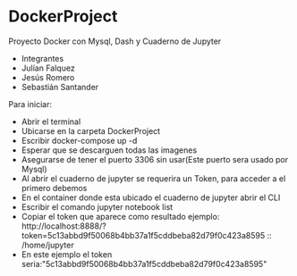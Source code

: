 # DockerProject
Proyecto Docker con Mysql, Dash y Cuaderno de Jupyter
 - Integrantes
  - Julían Falquez
 - Jesús Romero
 - Sebastián Santander

Para iniciar:

 - Abrir el terminal
 - Ubicarse en la carpeta DockerProject
 - Escribir docker-compose up -d
 - Esperar que se descarguen todas las imagenes
 - Asegurarse de tener el puerto 3306 sin usar(Este puerto sera usado por Mysql)
 - Al abrir el cuaderno de jupyter se requerira un Token, para acceder a el primero debemos
 - En el container donde esta ubicado el cuaderno de jupyter abrir el CLI
 - Escribir el comando jupyter notebook list
 - Copiar el token que aparece como resultado   ejemplo: http://localhost:8888/?token=5c13abbd9f50068b4bb37a1f5cddbeba82d79f0c423a8595 :: /home/jupyter
 - En este ejemplo el token seria:"5c13abbd9f50068b4bb37a1f5cddbeba82d79f0c423a8595"
